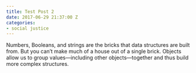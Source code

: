 ```yaml
---
title: Test Post 2
date: 2017-06-29 21:37:00 Z
categories:
- social justice
---
```


Numbers, Booleans, and strings are the bricks that data structures are built from. But you can’t make much of a house out of a single brick. Objects allow us to group values—including other objects—together and thus build more complex structures.

